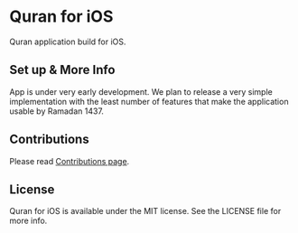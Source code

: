 # Quran for iOS

Quran application build for iOS.

## Set up & More Info

App is under very early development.
We plan to release a very simple implementation with the least number of features that make the application usable by Ramadan 1437.

## Contributions
Please read [Contributions page](https://github.com/quran/quran-ios/wiki/Contributions).


## License

Quran for iOS is available under the MIT license. See the LICENSE file for more info.
